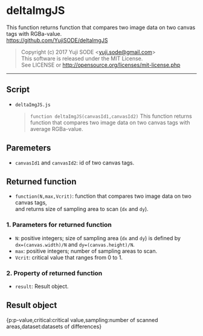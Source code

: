 # deltaImgJS
This function returns function that compares two image data on two canvas tags with RGBa-value.  
https://github.com/YujiSODE/deltaImgJS

>Copyright (c) 2017 Yuji SODE \<yuji.sode@gmail.com\>  
>This software is released under the MIT License.  
>See LICENSE or http://opensource.org/licenses/mit-license.php
______

## Script
* `deltaImgJS.js`
  >`function deltaImgJS(canvasId1,canvasId2)`
This function returns function that compares two image data on two canvas tags with average RGBa-value.  

## Paremeters
- `canvasId1` and `canvasId2`: id of two canvas tags.  

## Returned function
- `function(N,max,Vcrit)`: function that compares two image data on two canvas tags,  
  and returns size of sampling area to scan (`dx` and `dy`).
### 1. Parameters for returned function
- `N`: positive integers; size of sampling area (`dx` and `dy`) is defined by  
  `dx=(canvas.width)/N` and `dy=(canvas.height)/N`.
- `max`: positive integers; number of sampling areas to scan.
- `Vcrit`: critical value that ranges from 0 to 1.
### 2. Property of returned function
- `result`: Result object.  

## Result object
{p:p-value,critical:critical value,sampling:number of scanned areas,dataset:datasets of differences}
